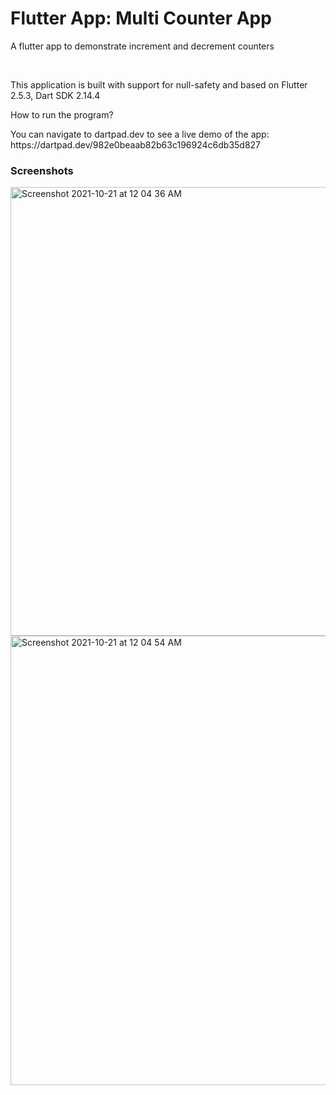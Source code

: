 <h1><strong>Flutter App: Multi Counter App</strong></h1>

<p>A flutter app to demonstrate increment and decrement counters</p>

<br/>

<p>This application is built with support for null-safety and based on Flutter 2.5.3, Dart SDK 2.14.4 </p>

<p> How to run the program? </p>
<p> You can navigate to dartpad.dev to see a live demo of the app: https://dartpad.dev/982e0beaab82b63c196924c6db35d827 </p>

<h3> Screenshots </h3>
<img width="718" alt="Screenshot 2021-10-21 at 12 04 36 AM" src="https://user-images.githubusercontent.com/29477644/138209673-a13a9eff-9e44-4b71-b296-14c4009495f4.png">
<img width="719" alt="Screenshot 2021-10-21 at 12 04 54 AM" src="https://user-images.githubusercontent.com/29477644/138209679-cabb253d-213c-46ac-a4a3-3cd198c9597f.png">
